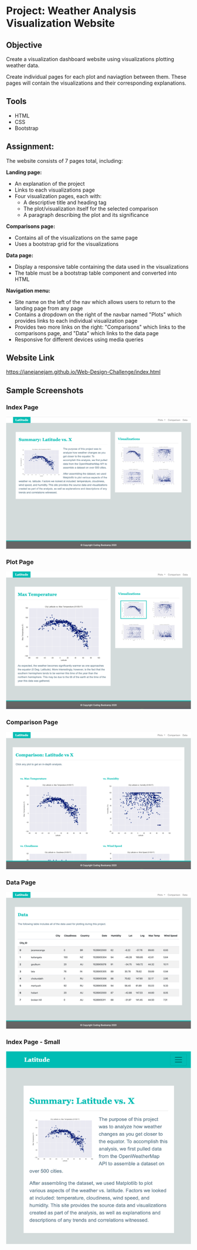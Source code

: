 # Project: Weather Analysis Visualization Website

## Objective
Create a visualization dashboard website using visualizations  plotting weather data.

Create individual pages for each plot and naviagtion between them. These pages will contain the visualizations and their corresponding explanations. 

## Tools
* HTML
* CSS
* Bootstrap

## Assignment:
The website consists of 7 pages total, including:

<strong>Landing page:</strong> <br>
* An explanation of the project
* Links to each visualizations page
* Four visualization pages, each with:
    * A descriptive title and heading tag
    * The plot/visualization itself for the selected comparison
    * A paragraph describing the plot and its significance

<strong>Comparisons page:</strong> <br>
* Contains all of the visualizations on the same page
* Uses a bootstrap grid for the visualizations

<strong>Data page:</strong> <br>
* Display a responsive table containing the data used in the visualizations
* The table must be a bootstrap table component and converted into HTML

<strong>Navigation menu:</strong> <br>

* Site name on the left of the nav which allows users to return to the landing page from any page
* Contains a dropdown on the right of the navbar named "Plots" which provides links to each individual visualization page
* Provides two more links on the right: "Comparisons" which links to the comparisons page, and "Data" which links to the data page
* Responsive for different devices using media queries

## Website Link
https://janejanejam.github.io/Web-Design-Challenge/index.html

## Sample Screenshots

### Index Page
![index](screenshots/01_index.png)

### Plot Page
![index](screenshots/03_plot.png)

### Comparison Page
![index](screenshots/04_comparison.png)

### Data Page
![index](screenshots/05_data.png)

### Index Page - Small
![index_sm](screenshots/02_index_sm.png)

